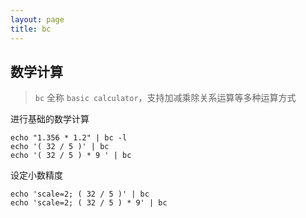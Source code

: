 ```yaml
---
layout: page
title: bc
---
```



## 数学计算

> `bc` 全称 `basic calculator`，支持加减乘除关系运算等多种运算方式

进行基础的数学计算

```shell
echo "1.356 * 1.2" | bc -l
echo '( 32 / 5 )' | bc
echo '( 32 / 5 ) * 9 ' | bc
```

设定小数精度

```shell
echo 'scale=2; ( 32 / 5 )' | bc
echo 'scale=2; ( 32 / 5 ) * 9' | bc

```
